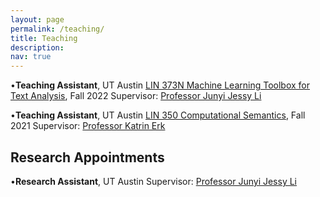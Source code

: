 ```yaml
---
layout: page
permalink: /teaching/
title: Teaching
description: 
nav: true
---
```


&bull;**Teaching Assistant**, UT Austin <a href="https://jessyli.com/courses/lin373n">LIN 373N Machine Learning Toolbox for Text Analysis</a>, Fall 2022
Supervisor: <a href="https://jessyli.com/">Professor Junyi Jessy Li</a>

&bull;**Teaching Assistant**, UT Austin <a href="https://www.katrinerk.com/courses/lin350-computational-semantics">LIN 350 Computational Semantics</a>, Fall 2021
Supervisor: <a href="https://www.katrinerk.com/">Professor Katrin Erk</a>

<h2>Research Appointments</h2>

&bull;**Research Assistant**, UT Austin
Supervisor: <a href="https://jessyli.com/">Professor Junyi Jessy Li</a>